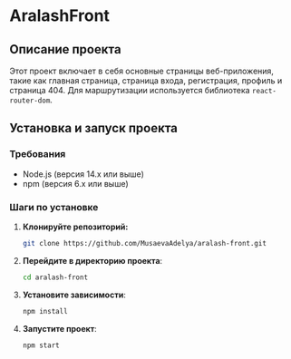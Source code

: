 # AralashFront

## Описание проекта

Этот проект включает в себя основные страницы веб-приложения, такие как главная страница, страница входа, регистрация, профиль и страница 404. Для маршрутизации используется библиотека `react-router-dom`.

## Установка и запуск проекта

### Требования

- Node.js (версия 14.x или выше)
- npm (версия 6.x или выше)

### Шаги по установке

1. **Клонируйте репозиторий:**

   ```bash
   git clone https://github.com/MusaevaAdelya/aralash-front.git

2. **Перейдите в директорию проекта**:
    ```bash
    cd aralash-front
    
3. **Установите зависимости**:
    ```bash
    npm install
4. **Запустите проект**:
    ```bash
    npm start
